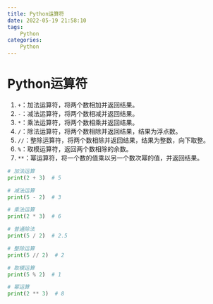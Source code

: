 ```yaml
---
title: Python运算符
date: 2022-05-19 21:58:10
tags:
    Python
categories:
    Python
---
```


# Python运算符

1. `+`：加法运算符，将两个数相加并返回结果。
2. `-`：减法运算符，将两个数相减并返回结果。
3. `*`：乘法运算符，将两个数相乘并返回结果。
4. `/`：除法运算符，将两个数相除并返回结果，结果为浮点数。
5. `//`：整除运算符，将两个数相除并返回结果，结果为整数，向下取整。
6. `%`：取模运算符，返回两个数相除的余数。
7. `**`：幂运算符，将一个数的值乘以另一个数次幂的值，并返回结果。

```python
# 加法运算
print(2 + 3)  # 5

# 减法运算
print(5 - 2)  # 3

# 乘法运算
print(2 * 3)  # 6

# 普通除法
print(5 / 2)  # 2.5

# 整除运算
print(5 // 2)  # 2

# 取模运算
print(5 % 2)  # 1

# 幂运算
print(2 ** 3)  # 8

```


